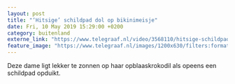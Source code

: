 ```yaml
---
layout: post
title: "‘Hitsige’ schildpad dol op bikinimeisje"
date: Fri, 10 May 2019 15:29:00 +0200
category: buitenland
externe_link: "https://www.telegraaf.nl/video/3568110/hitsige-schildpad-dol-op-bikinimeisje"
feature_image: "https://www.telegraaf.nl/images/1200x630/filters:format(jpeg):quality(80)/cdn-kiosk-api.telegraaf.nl/0db2cbbe-7325-11e9-bc2d-02d2fb1aa1d7.jpg"
---
```


<p class="intro">Deze dame ligt lekker te zonnen op haar opblaaskrokodil als opeens een schildpad opduikt.</p>

